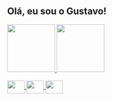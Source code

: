 ## Olá, eu sou o Gustavo!

<div>
  <a href="#"/>
  <img height="110em" src="https://github-readme-stats.vercel.app/api?username=gustavo-devy&show_icons=true&theme=dark&include_all_commits=true&count_private=true"/>
  <img height="110em" src="https://github-readme-stats.vercel.app/api/top-langs/?username=gustavo-devy&layout=compact&langs_count=4&theme=dark"/>
</div>

<div display: inline_block><br>
  <img align="center" height="30" width="40" src="https://cdn.jsdelivr.net/gh/devicons/devicon@latest/icons/csharp/csharp-original.svg"/>
  <img align="center" height="30" width="40" src="https://cdn.jsdelivr.net/gh/devicons/devicon@latest/icons/javascript/javascript-original.svg"/>
  <img align="center" height="30" width="40" src="https://cdn.jsdelivr.net/gh/devicons/devicon@latest/icons/sqlite/sqlite-original.svg"/>
</div>
